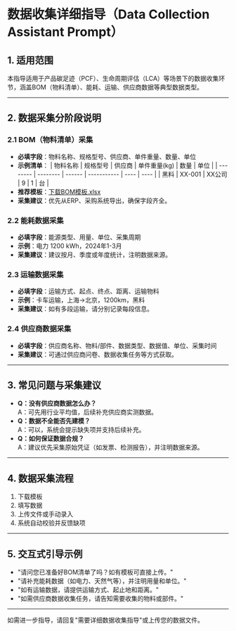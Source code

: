 # 数据收集详细指导（Data Collection Assistant Prompt）

## 1. 适用范围
本指导适用于产品碳足迹（PCF）、生命周期评估（LCA）等场景下的数据收集环节，涵盖BOM（物料清单）、能耗、运输、供应商数据等典型数据类型。

---

## 2. 数据采集分阶段说明

### 2.1 BOM（物料清单）采集
- **必填字段**：物料名称、规格型号、供应商、单件重量、数量、单位
- **示例清单**：
  | 物料名称 | 规格型号 | 供应商 | 单件重量(kg) | 数量 | 单位 |
  | -------- | -------- | ------ | ----------- | ---- | ---- |
  | 黑料     | XX-001   | XX公司 | 9           | 1    | 台   |
- **推荐模板**：[下载BOM模板.xlsx](#)
- **采集建议**：优先从ERP、采购系统导出，确保字段齐全。

### 2.2 能耗数据采集
- **必填字段**：能源类型、用量、单位、采集周期
- **示例**：电力 1200 kWh，2024年1-3月
- **采集建议**：建议按月、季度或年度统计，注明数据来源。

### 2.3 运输数据采集
- **必填字段**：运输方式、起点、终点、距离、运输物料
- **示例**：卡车运输，上海→北京，1200km，黑料
- **采集建议**：如有多段运输，请分别记录每段信息。

### 2.4 供应商数据采集
- **必填字段**：供应商名称、物料/部件、数据类型、数据值、单位、采集时间
- **采集建议**：可通过供应商问卷、数据收集任务等方式获取。

---

## 3. 常见问题与采集建议
- **Q：没有供应商数据怎么办？**  
  A：可先用行业平均值，后续补充供应商实测数据。
- **Q：数据不全能否先建模？**  
  A：可以，系统会提示缺失项并支持后续补充。
- **Q：如何保证数据合规？**  
  A：建议优先采集原始凭证（如发票、检测报告），并注明数据来源。

---

## 4. 数据采集流程
1. 下载模板
2. 填写数据
3. 上传文件或手动录入
4. 系统自动校验并反馈缺项

---

## 5. 交互式引导示例
- "请问您已准备好BOM清单了吗？如有模板可直接上传。"
- "请补充能耗数据（如电力、天然气等），并注明用量和单位。"
- "如有运输数据，请提供运输方式、起止地和距离。"
- "如需供应商数据收集任务，请告知需要收集的物料或部件。"

---

如需进一步指导，请回复"需要详细数据收集指导"或上传您的数据文件。 